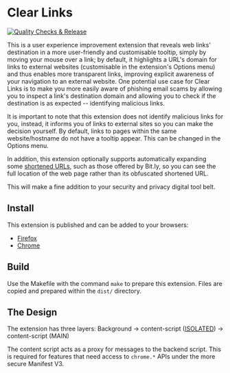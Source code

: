 # Clear Links

[![Quality Checks & Release](https://github.com/ChristopherBull/Clear-Links/actions/workflows/ci.yml/badge.svg)](https://github.com/ChristopherBull/Clear-Links/actions/workflows/ci.yml)

This is a user experience improvement extension that reveals web links' destination in a more user-friendly and customisable tooltip, simply by moving your mouse over a link; by default, it highlights a URL's domain for links to external websites (customisable in the extension's Options menu) and thus enables more transparent links, improving explicit awareness of your navigation to an external website. One potential use case for Clear Links is to make you more easily aware of phishing email scams by allowing you to inspect a link's destination domain and allowing you to check if the destination is as expected -- identifying malicious links.

It is important to note that this extension does not identify malicious links for you, instead, it informs you of links to external sites so you can make the decision yourself. By default, links to pages within the same website/hostname do not have a tooltip appear. This can be changed in the Options menu.

In addition, this extension optionally supports automatically expanding some [shortened URLs](https://en.wikipedia.org/wiki/URL_shortening), such as those offered by Bit.ly, so you can see the full location of the web page rather than its obfuscated shortened URL.

This will make a fine addition to your security and privacy digital tool belt.

## Install

This extension is published and can be added to your browsers:

- [Firefox](https://addons.mozilla.org/en-GB/firefox/addon/clear-web-links/)
- [Chrome](https://chromewebstore.google.com/detail/clear-links/banknjcfbmhcbebgekpcenheaghfcood)

## Build

Use the Makefile with the command `make` to prepare this extension. Files are copied and prepared within the `dist/` directory.

## The Design

The extension has three layers:
Background -> content-script ([ISOLATED](https://developer.chrome.com/docs/extensions/develop/concepts/content-scripts#isolated_world)) -> content-script (MAIN)

The content script acts as a proxy for messages to the backend script. This is required for features that need access to `chrome.*` APIs under the more secure Manifest V3.
